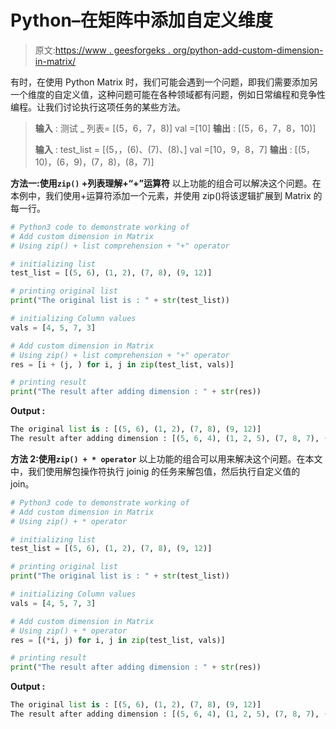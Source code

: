 # Python–在矩阵中添加自定义维度

> 原文:[https://www . geesforgeks . org/python-add-custom-dimension-in-matrix/](https://www.geeksforgeeks.org/python-add-custom-dimension-in-matrix/)

有时，在使用 Python Matrix 时，我们可能会遇到一个问题，即我们需要添加另一个维度的自定义值，这种问题可能在各种领域都有问题，例如日常编程和竞争性编程。让我们讨论执行这项任务的某些方法。

> **输入** :
> 测试 _ 列表= [(5，6，7，8)]
> val =[10]
> **输出** : [(5，6，7，8，10)]
> 
> **输入** :
> test_list = [(5，，(6)、(7)、(8)、]
> val =[10，9，8，7]
> **输出** : [(5，10)，(6，9)，(7，8)，(8，7)]

**方法一:使用`zip()` +列表理解+“+”运算符**
以上功能的组合可以解决这个问题。在本例中，我们使用+运算符添加一个元素，并使用 zip()将该逻辑扩展到 Matrix 的每一行。

```py
# Python3 code to demonstrate working of 
# Add custom dimension in Matrix
# Using zip() + list comprehension + "+" operator

# initializing list
test_list = [(5, 6), (1, 2), (7, 8), (9, 12)]

# printing original list
print("The original list is : " + str(test_list))

# initializing Column values 
vals = [4, 5, 7, 3]

# Add custom dimension in Matrix
# Using zip() + list comprehension + "+" operator
res = [i + (j, ) for i, j in zip(test_list, vals)]

# printing result 
print("The result after adding dimension : " + str(res)) 
```

**Output :**

```py
The original list is : [(5, 6), (1, 2), (7, 8), (9, 12)]
The result after adding dimension : [(5, 6, 4), (1, 2, 5), (7, 8, 7), (9, 12, 3)]

```

**方法 2:使用`zip() + * operator`**
以上功能的组合可以用来解决这个问题。在本文中，我们使用解包操作符执行 joinig 的任务来解包值，然后执行自定义值的 join。

```py
# Python3 code to demonstrate working of 
# Add custom dimension in Matrix
# Using zip() + * operator

# initializing list
test_list = [(5, 6), (1, 2), (7, 8), (9, 12)]

# printing original list
print("The original list is : " + str(test_list))

# initializing Column values 
vals = [4, 5, 7, 3]

# Add custom dimension in Matrix
# Using zip() + * operator
res = [(*i, j) for i, j in zip(test_list, vals)]

# printing result 
print("The result after adding dimension : " + str(res)) 
```

**Output :**

```py
The original list is : [(5, 6), (1, 2), (7, 8), (9, 12)]
The result after adding dimension : [(5, 6, 4), (1, 2, 5), (7, 8, 7), (9, 12, 3)]

```